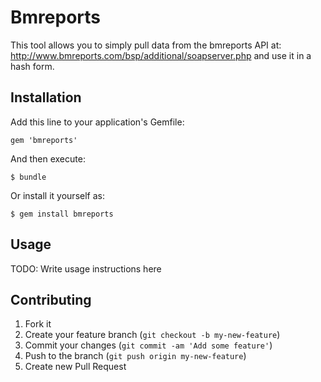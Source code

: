 # Bmreports

This tool allows you to simply pull data from the bmreports API at:
http://www.bmreports.com/bsp/additional/soapserver.php and use it in a hash 
form.

## Installation

Add this line to your application's Gemfile:

    gem 'bmreports'

And then execute:

    $ bundle

Or install it yourself as:

    $ gem install bmreports

## Usage

TODO: Write usage instructions here

## Contributing

1. Fork it
2. Create your feature branch (`git checkout -b my-new-feature`)
3. Commit your changes (`git commit -am 'Add some feature'`)
4. Push to the branch (`git push origin my-new-feature`)
5. Create new Pull Request
